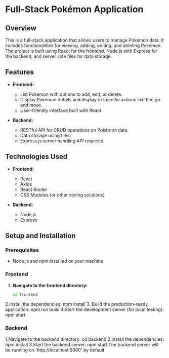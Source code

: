 # Full-Stack Pokémon Application

## Overview

This is a full-stack application that allows users to manage Pokémon data. It includes functionalities for viewing, adding, editing, and deleting Pokémon. The project is built using React for the frontend, Node.js with Express for the backend, and server side files for data storage.

## Features

- **Frontend:**
  - List Pokémon with options to add, edit, or delete.
  - Display Pokémon details and display of specific actions like flee,go and move.
  - User-friendly interface built with React.

- **Backend:**
  - RESTful API for CRUD operations on Pokémon data.
  - Data storage using files.
  - Express.js server handling API requests.

## Technologies Used

- **Frontend:**
  - React
  - Axios
  - React Router
  - CSS Modules (or other styling solutions)

- **Backend:**
  - Node.js
  - Express

## Setup and Installation

### Prerequisites

- Node.js and npm installed on your machine

### Frontend

1. **Navigate to the frontend directory:**
   ```bash
   cd frontend
2.Install the dependencies: 
    npm install 
3. Build the production-ready application:
    npm run build 
4.Start the development server (for local testing):
    npm start 




### Backend 
1.Navigate to the backend directory:
    cd backend 
2.Install the dependencies:
    npm install 
3.Start the backend server:
    npm start
The backend server will be running on 'http://localhost:9000' by default.